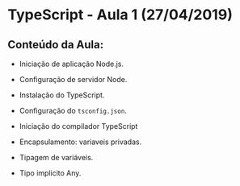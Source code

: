 # TypeScript - Aula 1 (27/04/2019)

## Conteúdo da Aula:
+ Iniciação de aplicação Node.js.

+ Configuração de servidor Node.

+ Instalação do TypeScript.

+ Configuração do `tsconfig.json`.

+ Iniciação do compilador TypeScript

+ Encapsulamento: variaveis privadas.

+ Tipagem de variáveis.

+ Tipo implicito Any.

